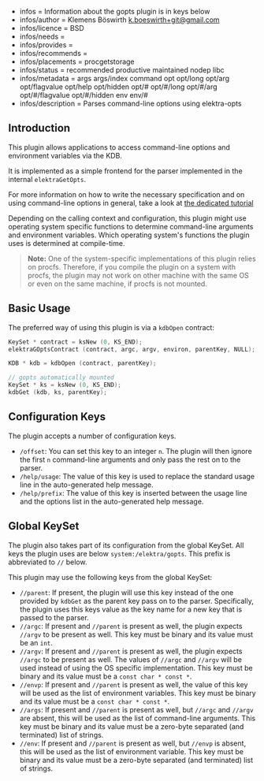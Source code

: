- infos = Information about the gopts plugin is in keys below
- infos/author = Klemens Böswirth <k.boeswirth+git@gmail.com>
- infos/licence = BSD
- infos/needs =
- infos/provides =
- infos/recommends =
- infos/placements = procgetstorage
- infos/status = recommended productive maintained nodep libc
- infos/metadata = args args/index command opt opt/long opt/arg opt/flagvalue opt/help opt/hidden opt/# opt/#/long opt/#/arg opt/#/flagvalue opt/#/hidden env env/#
- infos/description = Parses command-line options using elektra-opts

## Introduction

This plugin allows applications to access command-line options and environment variables via the KDB.

It is implemented as a simple frontend for the parser implemented in the internal `elektraGetOpts`.

For more information on how to write the necessary specification and on using command-line options in general, take a look at [the dedicated tutorial](../../../doc/tutorials/command-line-options.md)

Depending on the calling context and configuration, this plugin might use operating system specific functions to determine command-line arguments and environment variables.
Which operating system's functions the plugin uses is determined at compile-time.

> **Note:** One of the system-specific implementations of this plugin relies on procfs.
> Therefore, if you compile the plugin on a system with procfs, the plugin may not work on other machine with the same OS or even on the same machine, if procfs is not mounted.

## Basic Usage

The preferred way of using this plugin is via a `kdbOpen` contract:

```c
KeySet * contract = ksNew (0, KS_END);
elektraGOptsContract (contract, argc, argv, environ, parentKey, NULL);

KDB * kdb = kdbOpen (contract, parentKey);

// gopts automatically mounted
KeySet * ks = ksNew (0, KS_END);
kdbGet (kdb, ks, parentKey);
```

## Configuration Keys

The plugin accepts a number of configuration keys.

- `/offset`: You can set this key to an integer `n`.
  The plugin will then ignore the first `n` command-line arguments and only pass the rest on to the parser.
- `/help/usage`: The value of this key is used to replace the standard usage line in the auto-generated help message.
- `/help/prefix`: The value of this key is inserted between the usage line and the options list in the auto-generated help message.

## Global KeySet

The plugin also takes part of its configuration from the global KeySet.
All keys the plugin uses are below `system:/elektra/gopts`.
This prefix is abbreviated to `//` below.

This plugin may use the following keys from the global KeySet:

- `//parent`: If present, the plugin will use this key instead of the one provided by `kdbGet` as the parent key pass on to the parser.
  Specifically, the plugin uses this keys value as the key name for a new key that is passed to the parser.
- `//argc`: If present and `//parent` is present as well, the plugin expects `//argv` to be present as well.
  This key must be binary and its value must be an `int`.
- `//argv`: If present and `//parent` is present as well, the plugin expects `//argc` to be present as well.
  The values of `//argc` and `//argv` will be used instead of using the OS specific implementation.
  This key must be binary and its value must be a `const char * const *`.
- `//envp`: If present and `//parent` is present as well, the value of this key will be used as the list of environment variables.
  This key must be binary and its value must be a `const char * const *`.
- `//args`: If present and `//parent` is present as well, but `//argc` and `//argv` are absent, this will be used as the list of command-line arguments.
  This key must be binary and its value must be a zero-byte separated (and terminated) list of strings.
- `//env`: If present and `//parent` is present as well, but `//envp` is absent, this will be used as the list of environment variable.
  This key must be binary and its value must be a zero-byte separated (and terminated) list of strings.
